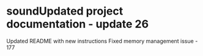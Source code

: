 # soundUpdated project documentation - update 26
Updated README with new instructions
Fixed memory management issue - 177
